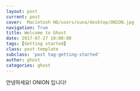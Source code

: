 ```yaml
---
layout: post
current: post
cover:  Macintosh HD/users/suna/desktop/ONION.jpg
navigation: True
title: Welcome to Ghost
date: 2017-07-27 10:00:00
tags: [Getting started]
class: post-template
subclass: 'post tag-getting-started'
author: ghost
categories: ghost
---
```


안녕하세요! ONION 입니다!
